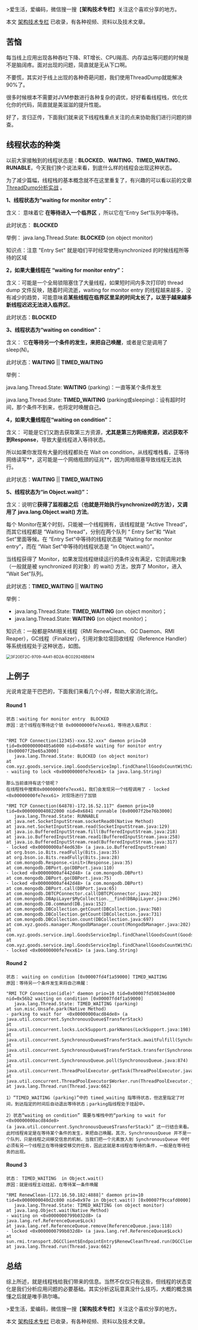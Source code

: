 \>爱生活，爱编码，微信搜一搜【**架构技术专栏**】关注这个喜欢分享的地方。

本文 [架构技术专栏](http://47.104.79.116:4321/) 已收录，有各种视频、资料以及技术文章。

 

## 苦恼

每当线上应用出现各种吞吐下降、RT增长、CPU飚高、内存溢出等问题的时候是不是脑阔疼。面对出现的问题，简直就是无从下口啊。

不要慌，其实对于线上出现的各种奇葩问题，我们使用ThreadDump就能解决90%了。

很多时候根本不需要对JVM参数进行各种复杂的调优，好好看看线程栈，优化优化你的代码，简直就是美滋滋的提升性能。

好了，言归正传，下面我们就来说下线程栈重点关注的点来协助我们进行问题的排查。



## 线程状态的种类

以前大家接触到的线程状态是：**BLOCKED**、**WAITING**、**TIMED_WAITING**、**RUNABLE**，今天我们换个说法来看，到底什么样的线程会出现这种状态。

为了减少篇幅，线程栈的基本概念就不在这里重复了，有兴趣的可以看以前的文章 [ThreadDump分析实战](https://mp.weixin.qq.com/s?__biz=MzI0MjE4NTM5Mg==&mid=2648975262&idx=1&sn=62213013b6b45cb927e34ce22ef27bc2&chksm=f110a241c6672b57a61a1e08f80c9ae6ec0c31c22331bea5815834de6aba5c64efe840696288&mpshare=1&scene=1&srcid=0918xasAvUFQqeAmLrZod2MU&sharer_sharetime=1600439782854&sharer_shareid=21ecfec3e297e501bd622ba10156dba9#rd) 。

**1、线程状态为“waiting for monitor entry”：**

含义： 意味着它 **在等待进入一个临界区** ，所以它在”Entry Set“队列中等待。

此时状态： **BLOCKED**

举例： java.lang.Thread.State: **BLOCKED** (on object monitor)

知识点：注意 "Entry Set" 就是咱们平时经常使用synchronized 的时候线程所等待的区域



**2，如果大量线程在 “waiting for monitor entry”：**

含义：可能是一个全局锁阻塞住了大量线程，如果短时间内多次打印的 thread dump 文件反映，随着时间流逝，waiting for monitor entry 的线程越来越多，没有减少的趋势，可能意味着**某些线程在临界区里呆的时间太长了，以至于越来越多新线程迟迟无法进入临界区**。

此时状态：**BLOCKED**



**3、线程状态为“waiting on condition”：**

含义： 它**在等待另一个条件的发生，来把自己唤醒**，或者是它是调用了 sleep(N)。

此时状态：**WAITING** || **TIMED_WAITING**

举例： 

java.lang.Thread.State: **WAITING** (parking)：一直等某个条件发生

java.lang.Thread.State: **TIMED_WAITING** (parking或sleeping)：设有超时时间，那个条件不到来，也将定时唤醒自己。

 



**4，如果大量线程在“waiting on condition”：**

含义： 可能是它们又跑去获取第三方资源，**尤其是第三方网络资源，迟迟获取不到Response**，导致大量线程进入等待状态。

所以如果你发现有大量的线程都处在 Wait on condition，从线程堆栈看，正等待网络读写**，这可能是一个网络瓶颈的征兆**，因为网络阻塞导致线程无法执行。

 此时状态：**WAITING** || **TIMED_WAITING**





**5、线程状态为“in Object.wait()”：**

含义：说明它**获得了监视器之后（也就是开始执行synchronized的方法），又调用了** **java.lang.Object.wait() 方法**。

每个 Monitor在某个时刻，只能被一个线程拥有，该线程就是 “Active Thread”，而其它线程都是 “Waiting Thread”，分别在两个队列 “ Entry Set”和 “Wait Set”里面等候。在 “Entry Set”中等待的线程状态是 “Waiting for monitor entry”，而在 “Wait Set”中等待的线程状态是 “in Object.wait()”。

当线程获得了 Monitor，如果发现线程继续运行的条件没有满足，它则调用对象（一般就是被 synchronized 的对象）的 wait() 方法，放弃了 Monitor，进入 “Wait Set”队列。

此时状态：**TIMED_WAITING** ||  **WAITING**

举例： 

- java.lang.Thread.State: **TIMED_WAITING** (on object monitor)；
- java.lang.Thread.State: **WAITING** (on object monitor)；

知识点：一般都是RMI相关线程（RMI RenewClean、 GC Daemon、RMI Reaper），GC线程（Finalizer），引用对象垃圾回收线程（Reference Handler）等系统线程处于这种状态，如图。

 <img src="/Users/luqiang/Downloads/公众号图片/3F20EF2C-9709-4A41-8D2A-BC02924BB614.png" alt="3F20EF2C-9709-4A41-8D2A-BC02924BB614" style="zoom:75%;" />





## 上例子

光说肯定是干巴巴的，下面我们来看几个小样，帮助大家消化消化。

#### Round 1

```
状态：waiting for monitor entry  BLOCKED
原因：这个线程在等待这个锁 0x00000000fe7exx61，等待进入临界区：


"RMI TCP Connection(12345)-xxx.52.xxx" daemon prio=10 tid=0x00000000405a6000 nid=0x68fe waiting for monitor entry [0x00007f2be65a3000]
   java.lang.Thread.State: BLOCKED (on object monitor)
at com.xyz.goods.service.impl.GoodsServiceImpl.findChanellGoodsCountWithCache(GoodsServiceImpl.java:1734)
- waiting to lock <0x00000000fe7exx61> (a java.lang.String)

那么当前谁持有这个锁呢？
在线程栈中搜索0x00000000fe7exx61，我们会发现另一个线程调用了 - locked <0x00000000fe7exx61> 对现场进行了加锁

"RMI TCP Connection(64878)-172.16.52.117" daemon prio=10 tid=0x0000000040822000 nid=0x6841 runnable [0x00007f2be76b3000]
   java.lang.Thread.State: RUNNABLE
at java.net.SocketInputStream.socketRead0(Native Method)
at java.net.SocketInputStream.read(SocketInputStream.java:129)
at java.io.BufferedInputStream.fill(BufferedInputStream.java:218)
at java.io.BufferedInputStream.read1(BufferedInputStream.java:258)
at java.io.BufferedInputStream.read(BufferedInputStream.java:317)
- locked <0x00000000af4ed638> (a java.io.BufferedInputStream)
at org.bson.io.Bits.readFully(Bits.java:35)
at org.bson.io.Bits.readFully(Bits.java:28)
at com.mongodb.Response.<init>(Response.java:35)
at com.mongodb.DBPort.go(DBPort.java:110)
- locked <0x00000000af442d48> (a com.mongodb.DBPort)
at com.mongodb.DBPort.go(DBPort.java:75)
- locked <0x00000000af442d48> (a com.mongodb.DBPort)
at com.mongodb.DBPort.call(DBPort.java:65)
at com.mongodb.DBTCPConnector.call(DBTCPConnector.java:202)
at com.mongodb.DBApiLayer$MyCollection.__find(DBApiLayer.java:296)
at com.mongodb.DB.command(DB.java:152)
at com.mongodb.DBCollection.getCount(DBCollection.java:760)
at com.mongodb.DBCollection.getCount(DBCollection.java:731)
at com.mongodb.DBCollection.count(DBCollection.java:697)
at com.xyz.goods.manager.MongodbManager.count(MongodbManager.java:202)
at com.xyz.goods.service.impl.GoodsServiceImpl.findChanellGoodsCount(GoodsServiceImpl.java:1787)
at com.xyz.goods.service.impl.GoodsServiceImpl.findChanellGoodsCountWithCache(GoodsServiceImpl.java:1739)
- locked <0x00000000fe7exx61> (a java.lang.String)

```



#### Round 2

```
状态： waiting on condition [0x00007fd4f1a59000] TIMED_WAITING
原因：等待另一个条件发生来将自己唤醒：

"RMI TCP Connection(idle)" daemon prio=10 tid=0x00007fd50834e800 nid=0x56b2 waiting on condition [0x00007fd4f1a59000]
   java.lang.Thread.State: TIMED_WAITING (parking)
at sun.misc.Unsafe.park(Native Method)
- parking to wait for  <0x00000000acd84de8> (a java.util.concurrent.SynchronousQueue$TransferStack)
at java.util.concurrent.locks.LockSupport.parkNanos(LockSupport.java:198)
at java.util.concurrent.SynchronousQueue$TransferStack.awaitFulfill(SynchronousQueue.java:424)
at java.util.concurrent.SynchronousQueue$TransferStack.transfer(SynchronousQueue.java:323)
at java.util.concurrent.SynchronousQueue.poll(SynchronousQueue.java:874)
at java.util.concurrent.ThreadPoolExecutor.getTask(ThreadPoolExecutor.java:945)
at java.util.concurrent.ThreadPoolExecutor$Worker.run(ThreadPoolExecutor.java:907)
at java.lang.Thread.run(Thread.java:662)

1）“TIMED_WAITING (parking)”中的 timed_waiting 指等待状态，但这里指定了时间，到达指定的时间后自动退出等待状态；parking指线程处于挂起中。

2）状态“waiting on condition” 需要与堆栈中的“parking to wait for  <0x00000000acd84de8> 
(a java.util.concurrent.SynchronousQueue$TransferStack)” 这一行结合来看。此时线程肯定是在等待某个条件的发生，来把自己唤醒。其次，SynchronousQueue 并不是一个队列，只是线程之间移交信息的机制，当我们把一个元素放入到 SynchronousQueue 中时必须有另一个线程正在等待接受移交的任务，因此这就是本线程在等待的条件，一般是在等待任务的出现。
```





#### Round 3

```
状态： TIMED_WAITING  in Object.wait() 
原因：就是线程主动挂起，在等待某一条件唤醒

"RMI RenewClean-[172.16.50.182:4888]" daemon prio=10 tid=0x0000000040d2c800 nid=0x97e in Object.wait() [0x00007f9ccafd0000]
   java.lang.Thread.State: TIMED_WAITING (on object monitor)
at java.lang.Object.wait(Native Method)
- waiting on <0x0000000799b032d8> (a java.lang.ref.ReferenceQueue$Lock)
at java.lang.ref.ReferenceQueue.remove(ReferenceQueue.java:118)
- locked <0x0000000799b032d8> (a java.lang.ref.ReferenceQueue$Lock)
at sun.rmi.transport.DGCClient$EndpointEntry$RenewCleanThread.run(DGCClient.java:516)
at java.lang.Thread.run(Thread.java:662)

```



## 总结

综上所述，就是线程栈给我们带来的信息。当然不仅仅只有这些，但线程的状态变化是我们分析应用问题的必要基础。其实分析这玩意真没什么技巧，大概的概念搞懂之后就是唯手熟尔咯。



\>爱生活，爱编码，微信搜一搜【**架构技术专栏**】关注这个喜欢分享的地方。

本文 [架构技术专栏](http://47.104.79.116:4321/) 已收录，有各种视频、资料以及技术文章。